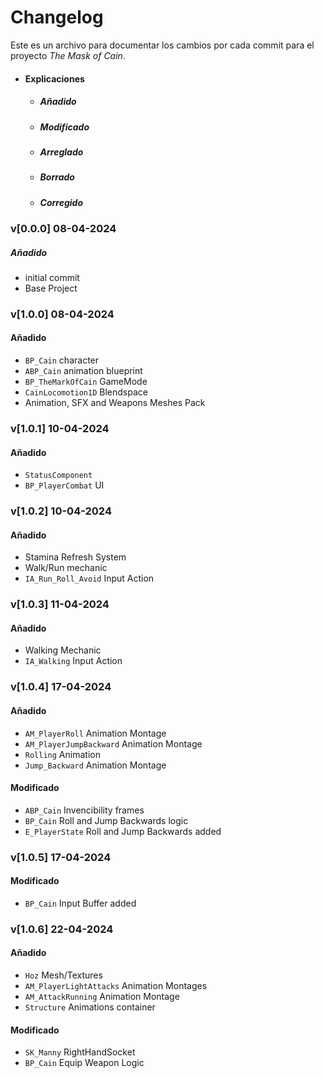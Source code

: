 # Changelog

Este es un archivo para documentar los cambios por cada commit para el proyecto *The Mask of Cain*.

- #### Explicaciones
    - ##### Añadido
    - ##### Modificado
    - ##### Arreglado
    - ##### Borrado
    - ##### Corregido

### v[0.0.0] 08-04-2024
##### Añadido
- initial commit
- Base Project

### v[1.0.0] 08-04-2024
#### Añadido
- `BP_Cain` character
- `ABP_Cain` animation blueprint
- `BP_TheMarkOfCain` GameMode
- `CainLocomotion1D` Blendspace
- Animation, SFX and Weapons Meshes Pack 

### v[1.0.1] 10-04-2024
#### Añadido
- `StatusComponent`
- `BP_PlayerCombat` UI

### v[1.0.2] 10-04-2024
#### Añadido
- Stamina Refresh System 
- Walk/Run mechanic 
- `IA_Run_Roll_Avoid` Input Action

### v[1.0.3] 11-04-2024
#### Añadido
- Walking Mechanic
- `IA_Walking` Input Action

### v[1.0.4] 17-04-2024
#### Añadido
- `AM_PlayerRoll` Animation Montage
- `AM_PlayerJumpBackward` Animation Montage
- `Rolling` Animation 
- `Jump_Backward` Animation Montage
#### Modificado
- `ABP_Cain` Invencibility frames
- `BP_Cain` Roll and Jump Backwards logic 
- `E_PlayerState` Roll and Jump Backwards added


### v[1.0.5] 17-04-2024
#### Modificado
- `BP_Cain` Input Buffer added

### v[1.0.6] 22-04-2024
#### Añadido
- `Hoz` Mesh/Textures  
- `AM_PlayerLightAttacks` Animation Montages
- `AM_AttackRunning` Animation Montage
- `Structure` Animations container

#### Modificado
- `SK_Manny` RightHandSocket
- `BP_Cain` Equip Weapon Logic
